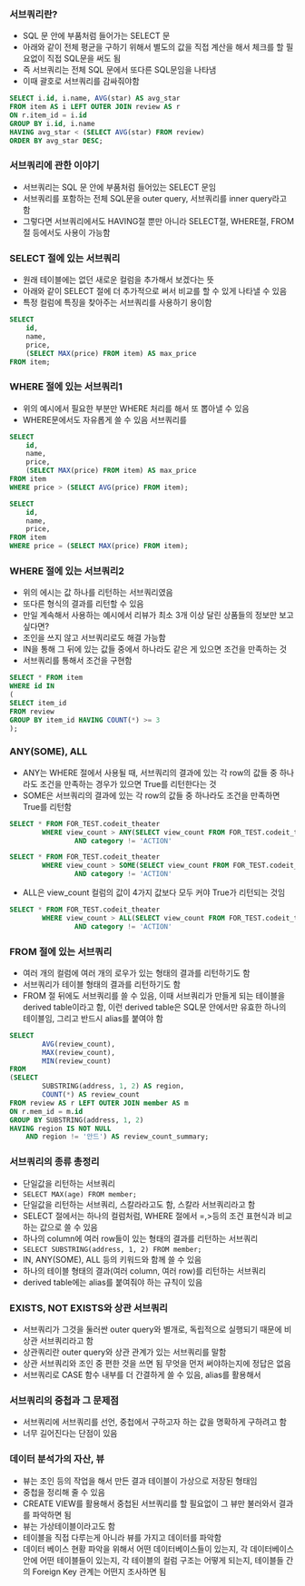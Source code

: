 ### 서브쿼리란?
- SQL 문 안에 부품처럼 들어가는 SELECT 문
- 아래와 같이 전체 평균을 구하기 위해서 별도의 값을 직접 계산을 해서 체크를 할 필요없이 직접 SQL문을 써도 됨
- 즉 서브쿼리는 전체 SQL 문에서 또다른 SQL문임을 나타냄
- 이때 괄호로 서브쿼리를 감싸줘야함
```sql
SELECT i.id, i.name, AVG(star) AS avg_star
FROM item AS i LEFT OUTER JOIN review AS r
ON r.item_id = i.id
GROUP BY i.id, i.name
HAVING avg_star < (SELECT AVG(star) FROM review)
ORDER BY avg_star DESC;
```

### 서브쿼리에 관한 이야기
- 서브쿼리는 SQL 문 안에 부품처럼 들어있는 SELECT 문임
- 서브쿼리를 포함하는 전체 SQL문을 outer query, 서브쿼리를 inner query라고 함
- 그렇다면 서브쿼리에서도 HAVING절 뿐만 아니라 SELECT절, WHERE절, FROM절 등에서도 사용이 가능함

### SELECT 절에 있는 서브쿼리
- 원래 테이블에는 없던 새로운 컬럼을 추가해서 보겠다는 뜻
- 아래와 같이 SELECT 절에 더 추가적으로 써서 비교를 할 수 있게 나타낼 수 있음
- 특정 컬럼에 특징을 찾아주는 서브쿼리를 사용하기 용이함
```sql
SELECT 
    id, 
    name, 
    price,
    (SELECT MAX(price) FROM item) AS max_price
FROM item;
```

### WHERE 절에 있는 서브쿼리1
- 위의 예시에서 필요한 부분만 WHERE 처리를 해서 또 뽑아낼 수 있음
- WHERE문에서도 자유롭게 쓸 수 있음 서브쿼리를
```sql
SELECT 
    id, 
    name, 
    price,
    (SELECT MAX(price) FROM item) AS max_price
FROM item
WHERE price > (SELECT AVG(price) FROM item);
```
```sql
SELECT 
    id, 
    name, 
    price,
FROM item
WHERE price = (SELECT MAX(price) FROM item);
```

### WHERE 절에 있는 서브쿼리2
- 위의 에시는 값 하나를 리턴하는 서브쿼리였음
- 또다른 형식의 결과를 리턴할 수 있음
- 만일 계속해서 사용하는 예시에서 리뷰가 최소 3개 이상 달린 상품들의 정보만 보고 싶다면?
- 조인을 쓰지 않고 서브쿼리로도 해결 가능함
- IN을 통해 그 뒤에 있는 값들 중에서 하나라도 같은 게 있으면 조건을 만족하는 것
- 서브쿼리를 통해서 조건을 구현함
```sql
SELECT * FROM item
WHERE id IN
(
SELECT item_id
FROM review
GROUP BY item_id HAVING COUNT(*) >= 3
);
```

### ANY(SOME), ALL
- ANY는 WHERE 절에서 사용될 때, 서브쿼리의 결과에 있는 각 row의 값들 중 하나라도 조건을 만족하는 경우가 있으면 True를 리턴한다는 것
- SOME은 서브쿼리의 결과에 있는 각 row의 값들 중 하나라도 조건을 만족하면 True를 리턴함
```sql
SELECT * FROM FOR_TEST.codeit_theater
		WHERE view_count > ANY(SELECT view_count FROM FOR_TEST.codeit_theater WHERE category = 'ACTION')
				AND category != 'ACTION'
```
```sql
SELECT * FROM FOR_TEST.codeit_theater
		WHERE view_count > SOME(SELECT view_count FROM FOR_TEST.codeit_theater WHERE category = 'ACTION')
				AND category != 'ACTION'
```
- ALL은 view_count 컬럼의 값이 4가지 값보다 모두 커야 True가 리턴되는 것임
```sql
SELECT * FROM FOR_TEST.codeit_theater
		WHERE view_count > ALL(SELECT view_count FROM FOR_TEST.codeit_theater WHERE category = 'ACTION')
				AND category != 'ACTION'
```

### FROM 절에 있는 서브쿼리
- 여러 개의 컬럼에 여러 개의 로우가 있는 형태의 결과를 리턴하기도 함
- 서브쿼리가 테이블 형태의 결과를 리턴하기도 함
- FROM 절 뒤에도 서브쿼리를 쓸 수 있음, 이때 서브쿼리가 만들게 되는 테이블을 derived table이라고 함, 이런 derived table은 SQL문 안에서만 유효한 하나의 테이블임, 그리고 반드시 alias를 붙여야 함
```sql
SELECT 
		AVG(review_count),
		MAX(review_count),
		MIN(review_count)
FROM
(SELECT
		SUBSTRING(address, 1, 2) AS region,
		COUNT(*) AS review_count
FROM review AS r LEFT OUTER JOIN member AS m
ON r.mem_id = m.id
GROUP BY SUBSTRING(address, 1, 2)
HAVING region IS NOT NULL
	AND region != '안드') AS review_count_summary;
```

### 서브쿼리의 종류 총정리
- 단일값을 리턴하는 서브쿼리
- `SELECT MAX(age) FROM member;`
- 단일값을 리턴하는 서브쿼리, 스칼라라고도 함, 스칼라 서브쿼리라고 함
- SELECT 절에서는 하나의 컬럼처럼, WHERE 절에서 =,>등의 조건 표현식과 비교하는 값으로 쓸 수 있음
- 하나의 column에 여러 row들이 있는 형태의 결과를 리턴하는 서브쿼리
- `SELECT SUBSTRING(address, 1, 2) FROM member;`
- IN, ANY(SOME), ALL 등의 키워드와 함께 쓸 수 있음
- 하나의 테이블 형태의 결과(여러 column, 여러 row)를 리턴하는 서브쿼리
- derived table에는 alias를 붙여줘야 하는 규칙이 있음

### EXISTS, NOT EXISTS와 상관 서브쿼리
- 서브쿼리가 그것을 둘러싼 outer query와 별개로, 독립적으로 실행되기 때문에 비상관 서브쿼리라고 함
- 상관쿼리란 outer query와 상관 관계가 있는 서브쿼리를 말함
- 상관 서브쿼리와 조인 중 편한 것을 쓰면 됨 무엇을 먼저 써야하는지에 정답은 없음
- 서브쿼리로 CASE 함수 내부를 더 간결하게 쓸 수 있음, alias를 활용해서

### 서브쿼리의 중첩과 그 문제점
- 서브쿼리에 서브쿼리를 선언, 중첩에서 구하고자 하는 값을 명확하게 구하려고 함
- 너무 길어진다는 단점이 있음

### 데이터 분석가의 자산, 뷰
- 뷰는 조인 등의 작업을 해서 만든 결과 테이블이 가상으로 저장된 형태임
- 중첩을 정리해 줄 수 있음
- CREATE VIEW를 활용해서 중첩된 서브쿼리를 할 필요없이 그 뷰만 불러와서 결과를 파악하면 됨
- 뷰는 가상테이블이라고도 함
- 테이블을 직접 다루는게 아니라 뷰를 가지고 데이터를 파악함
- 데이터 베이스 현황 파악을 위해서 어떤 데이터베이스들이 있는지, 각 데이터베이스 안에 어떤 테이블들이 있는지, 각 테이블의 컬럼 구조는 어떻게 되는지, 테이블들 간의 Foreign Key 관계는 어떤지 조사하면 됨